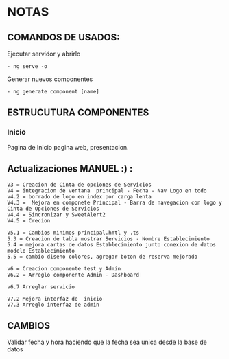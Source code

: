# NOTAS
    
## COMANDOS DE USADOS:

Ejecutar servidor y abrirlo

    - ng serve -o

Generar nuevos componentes

    - ng generate component [name]

## ESTRUCUTURA COMPONENTES

### Inicio
Pagina de Inicio pagina web, presentacion.


## Actualizaciones MANUEL :) :
    V3 = Creacion de Cinta de opciones de Servicios
    V4 = integracion de ventana  principal - Fecha - Nav Logo en todo
    v4.2 = borrado de logo en index por carga lenta
    V4.3 =  Mejora en componete Principal - Barra de navegacion con logo y Cinta de Opciones de Servicios
    v4.4 = Sincronizar y SweetAlert2
    V4.5 = Crecion

    V5.1 = Cambios minimos principal.hmtl y .ts
    5.3 = Creacion de tabla mostrar Servicios - Nombre Establecimiento
    5.4 = mejora cartas de datos Establecimiento junto conexion de datos modelo Establecimiento
    5.5 = cambio diseno colores, agregar boton de reserva mejorado

    v6 = Creacion componente test y Admin
    V6.2 = Arreglo componente Admin - Dashboard

    v6.7 Arreglar servicio

    V7.2 Mejora interfaz de  inicio
    v7.3 Arreglo interfaz de admin
## CAMBIOS
Validar fecha y hora haciendo que la fecha sea unica desde la base de datos